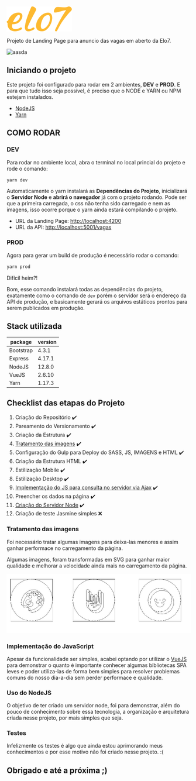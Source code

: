 ![Elo7](./client/src/assets/images/logo-elo7.svg)

Projeto de Landing Page para anuncio das vagas em aberto da Elo7.

![aasda ](./doc/desktop-demo.gif)

## Iniciando o projeto
Este projeto foi configurado para rodar em 2 ambientes, **DEV** e **PROD**. E para que tudo isso seja possível, é preciso que o NODE e YARN ou NPM estejam instalados.

- [NodeJS](https://nodejs.org/en/download/)
- [Yarn](https://yarnpkg.com/en/docs/install)

## COMO RODAR

### DEV
Para rodar no ambiente local, abra o terminal no local princial do projeto e rode o comando:
```cmd
yarn dev
``` 
Automaticamente o yarn instalará as **Dependências do Projeto**, inicializará o **Servidor Node** e **abrirá o navegador** já com o projeto rodando. Pode ser que a primeira carregada, o css não tenha sido carregado e nem as imagens, isso ocorre porque o yarn ainda estará compilando o projeto.

- URL da Landing Page: [http://localhost:4200](htpps://localhost:4200)
- URL da API: [http://localhost:5001/vagas](htpps://localhost:5001/vagas)

### PROD
Agora para gerar um build de produção é necessário rodar o comando:
```cmd
yarn prod
``` 
Difícil heim?!

Bom, esse comando instalará todas as dependências do projeto, exatamente como o comando de `dev` porém o servidor será o endereço da API de produção, e basicamente gerará os arquivos estáticos prontos para serem publicados em produção.

## Stack utilizada
|    package		 |  version           |
|------------|-------------|
| Bootstrap  | 4.3.1       |
| Express    | 4.17.1      |
| NodeJS     | 12.8.0      |
| VueJS      | 2.6.10      |
| Yarn   	 | 1.17.3      |


## Checklist das etapas do Projeto

1. Criação do Repositório ✔️
2. Pareamento do Versionamento ✔️
3. Criação da Estrutura ✔️
4. [Tratamento das imagens](#tratamento-das-imagens) ✔️
5. Configuração do Gulp para Deploy do SASS, JS, IMAGENS e HTML ✔️
6. Criação da Estrutura HTML ✔️
7. Estilização Mobile ✔️
8. Estilização Desktop ✔️
9. [Implementação do JS para consulta no servidor via Ajax](#implementação-do-javascript) ✔️
10. Preencher os dados na página ✔️
11. [Criação do Servidor Node](#Uso-do-NodeJS) ✔️
12. Criação de teste Jasmine simples ❌


### **Tratamento das imagens**
Foi necessário tratar algumas imagens para deixa-las menores e assim ganhar performace no carregamento da página.

Algumas imagens, foram transformadas em SVG para ganhar maior qualidade e melhorar a velocidade ainda mais no carregamento da página.

![atividades](./doc/outline-icones.jpg)

### **Implementação do JavaScript**
Apesar da funcionalidade ser simples, acabei optando por utilizar o [VueJS](https://vuejs.org/) para demonstrar o quanto é importante conhecer algumas bibliotecas SPA leves e poder utiliza-las de forma bem simples para resolver problemas comuns do nosso dia-a-dia sem perder performace e qualidade. 

### Uso do NodeJS
O objetivo de ter criado um servidor node, foi para demonstrar, além do pouco de conhecimento sobre essa tecnologia, a organização e arquitetura criada nesse projeto, por mais simples que seja.

### Testes
Infelizmente os testes é algo que ainda estou aprimorando meus conhecimentos e por esse motivo não foi criado nesse projeto. :( 

## Obrigado e até a próxima ;)